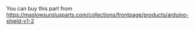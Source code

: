 You can buy this part from https://maslowsurplusparts.com/collections/frontpage/products/arduino-shield-v1-2

